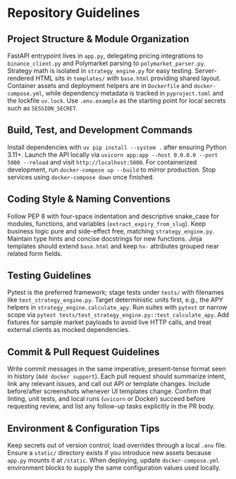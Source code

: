 # Repository Guidelines

## Project Structure & Module Organization
FastAPI entrypoint lives in `app.py`, delegating pricing integrations to `binance_client.py` and Polymarket parsing to `polymarket_parser.py`. Strategy math is isolated in `strategy_engine.py` for easy testing. Server-rendered HTML sits in `templates/` with `base.html` providing shared layout. Container assets and deployment helpers are in `Dockerfile` and `docker-compose.yml`, while dependency metadata is tracked in `pyproject.toml` and the lockfile `uv.lock`. Use `.env.example` as the starting point for local secrets such as `SESSION_SECRET`.

## Build, Test, and Development Commands
Install dependencies with `uv pip install --system .` after ensuring Python 3.11+. Launch the API locally via `uvicorn app:app --host 0.0.0.0 --port 5000 --reload` and visit `http://localhost:5000`. For containerized development, run `docker-compose up --build` to mirror production. Stop services using `docker-compose down` once finished.

## Coding Style & Naming Conventions
Follow PEP 8 with four-space indentation and descriptive snake_case for modules, functions, and variables (`extract_expiry_from_slug`). Keep business logic pure and side-effect free, matching `strategy_engine.py`. Maintain type hints and concise docstrings for new functions. Jinja templates should extend `base.html` and keep `hx-` attributes grouped near related form fields.

## Testing Guidelines
Pytest is the preferred framework; stage tests under `tests/` with filenames like `test_strategy_engine.py`. Target deterministic units first, e.g., the APY helpers in `strategy_engine.calculate_apy`. Run suites with `pytest` or narrow scope via `pytest tests/test_strategy_engine.py::test_calculate_apy`. Add fixtures for sample market payloads to avoid live HTTP calls, and treat external clients as mocked dependencies.

## Commit & Pull Request Guidelines
Write commit messages in the same imperative, present-tense format seen in history (`Add docker support`). Each pull request should summarize intent, link any relevant issues, and call out API or template changes. Include before/after screenshots whenever UI templates change. Confirm that linting, unit tests, and local runs (`uvicorn` or Docker) succeed before requesting review, and list any follow-up tasks explicitly in the PR body.

## Environment & Configuration Tips
Keep secrets out of version control; load overrides through a local `.env` file. Ensure a `static/` directory exists if you introduce new assets because `app.py` mounts it at `/static`. When deploying, update `docker-compose.yml` environment blocks to supply the same configuration values used locally.

